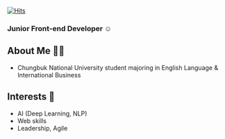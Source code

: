 [![Hits](https://hits.seeyoufarm.com/api/count/incr/badge.svg?url=https%3A%2F%2Fgithub.com%2Fdaheejo&count_bg=%23DDDFDB&title_bg=%23E58EBD&icon=&icon_color=%23E7E7E7&title=hits&edge_flat=false)](https://hits.seeyoufarm.com)
### Junior Front-end Developer ☺️

## About Me 💁‍♀️
 - Chungbuk National University student majoring in English Language & International Business

## Interests 💜
 - AI (Deep Learning, NLP)
 - Web skills
 - Leadership, Agile

